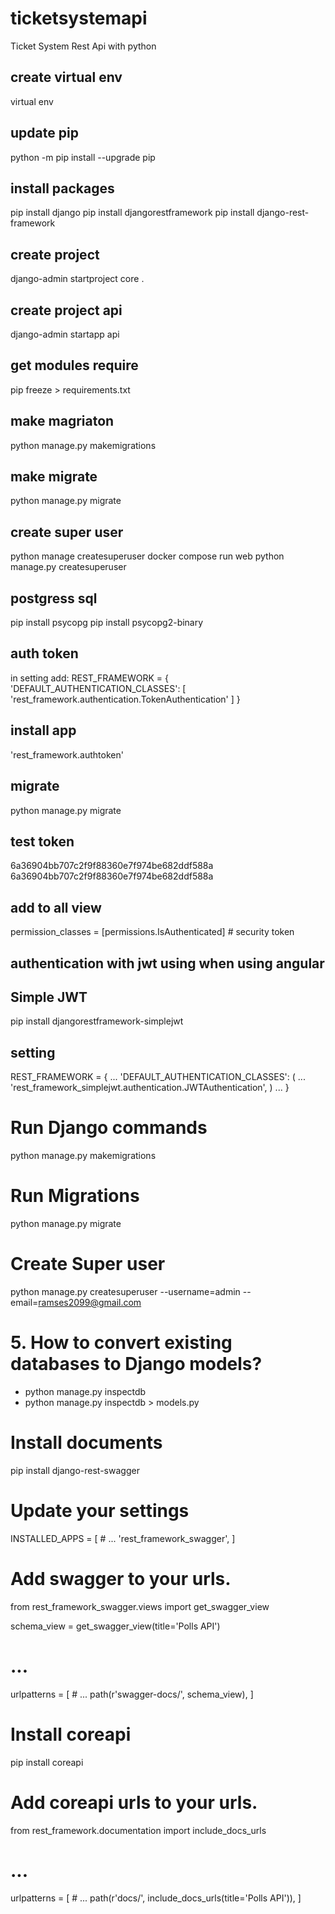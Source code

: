 # ticketsystemapi
Ticket System Rest Api with python

## create virtual env

virtual env

## update pip

python -m pip install --upgrade pip

## install packages

pip install django 
pip install djangorestframework
pip install django-rest-framework

## create project

django-admin startproject core .

## create project api

django-admin startapp api

## get modules require

pip freeze > requirements.txt

## make magriaton

python manage.py makemigrations

## make migrate

python manage.py migrate

## create super user
python manage createsuperuser
docker compose run web python manage.py createsuperuser

## postgress sql
pip install psycopg
pip install psycopg2-binary

## auth token
in setting add:
REST_FRAMEWORK = {
    'DEFAULT_AUTHENTICATION_CLASSES': [
        'rest_framework.authentication.TokenAuthentication'
    ]
}

## install app
'rest_framework.authtoken'

## migrate
python manage.py migrate

## test token
6a36904bb707c2f9f88360e7f974be682ddf588a
6a36904bb707c2f9f88360e7f974be682ddf588a

## add to all view
permission_classes = [permissions.IsAuthenticated] # security token

## authentication with jwt using when using angular 
## Simple JWT
pip install djangorestframework-simplejwt

## setting 
REST_FRAMEWORK = {
    ...
    'DEFAULT_AUTHENTICATION_CLASSES': (
        ...
        'rest_framework_simplejwt.authentication.JWTAuthentication',
    )
    ...
}

# Run Django commands
python manage.py makemigrations

# Run Migrations
python manage.py migrate

# Create Super user
python manage.py createsuperuser --username=admin --email=ramses2099@gmail.com

# 5. How to convert existing databases to Django models?
- python manage.py inspectdb
- python manage.py inspectdb > models.py

# Install documents
pip install django-rest-swagger

# Update your settings
INSTALLED_APPS = [
    # ...
    'rest_framework_swagger',
]

# Add swagger to your urls.

from rest_framework_swagger.views import get_swagger_view

schema_view = get_swagger_view(title='Polls API')

# ...
urlpatterns = [
    # ...
    path(r'swagger-docs/', schema_view),
]

# Install coreapi

pip install coreapi

# Add coreapi urls to your urls.

from rest_framework.documentation import include_docs_urls
# ...

urlpatterns = [
    # ...
    path(r'docs/', include_docs_urls(title='Polls API')),
]


